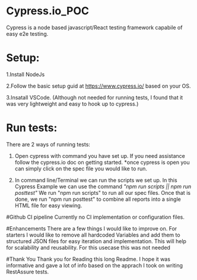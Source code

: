 # Cypress.io_POC
Cypress is a node based javascript/React testing framework capabile of easy e2e testing.

# Setup:
1.Install NodeJs

2.Follow the basic setup guid at https://www.cypress.io/ based on your OS.

3.Insatall VSCode. (Although not needed for running tests, I found that it was very lightweight and easy to hook up to cypress.)


# Run tests:
There are 2 ways of running tests:

1. Open cypress with command you have set up. If you need assistance follow the cypress.io doc on getting started.
  *once cypress is open you can simply click on the spec file you would like to run.
  
2. In command line/Terminal we can run the scripts we set up. In this Cypress Example we can use the command *"npm run scripts || npm run posttest"*
   We run "npm run scripts" to run all our spec files. Once that is done, we run "npm run posttest" to combine all reports into a single HTML file for easy viewing.

#Github CI pipeline
Currently no CI implementation or configuration files.


#Enhancements
There are a few things I would like to improve on. For starters I would like to remove all hardcoded Variables and add them to structured JSON files for easy iteration and implementation. This will help for scalability and reusability. For this usecase this was not needed


#Thank You
Thank you for Reading this long Readme. I hope it was informative and gave a lot of info based on the apprach I took on writing RestAssure tests.
